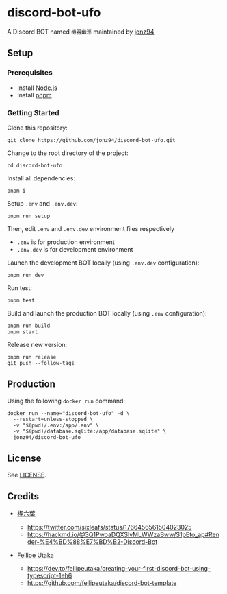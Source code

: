 # discord-bot-ufo

A Discord BOT named `機器幽浮` maintained by [jonz94](https://github.com/jonz94)

## Setup

### Prerequisites

- Install [Node.js](https://nodejs.org)
- Install [pnpm](https://pnpm.io)

### Getting Started

Clone this repository:

```shell
git clone https://github.com/jonz94/discord-bot-ufo.git
```

Change to the root directory of the project:

```shell
cd discord-bot-ufo
```

Install all dependencies:

```shell
pnpm i
```

Setup `.env` and `.env.dev`:

```shell
pnpm run setup
```

Then, edit `.env` and `.env.dev` environment files respectively

- `.env` is for production environment
- `.env.dev` is for development environment

Launch the development BOT locally (using `.env.dev` configuration):

```shell
pnpm run dev
```

Run test:

```shell
pnpm test
```

Build and launch the production BOT locally (using `.env` configuration):

```shell
pnpm run build
pnpm start
```

Release new version:

```shell
pnpm run release
git push --follow-tags
```

## Production

Using the following `docker run` command:

```shell
docker run --name="discord-bot-ufo" -d \
  --restart=unless-stopped \
  -v "$(pwd)/.env:/app/.env" \
  -v "$(pwd)/database.sqlite:/app/database.sqlite" \
  jonz94/discord-bot-ufo
```

## License

See [LICENSE](https://github.com/jonz94/discord-bot-ufo/blob/main/LICENSE).

## Credits

- [楔六葉](https://twitter.com/sixleafs)
    - https://twitter.com/sixleafs/status/1766456561504023025
    - https://hackmd.io/@3Q1PwoaDQXSlvMLWWzaBww/S1pEto_ap#Render-%E4%BD%88%E7%BD%B2-Discord-Bot

- [Fellipe Utaka](https://github.com/fellipeutaka)
    - https://dev.to/fellipeutaka/creating-your-first-discord-bot-using-typescript-1eh6
    - https://github.com/fellipeutaka/discord-bot-template

